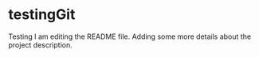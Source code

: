 # testingGit
Testing
I am editing the README file. Adding some more details about the project description.
